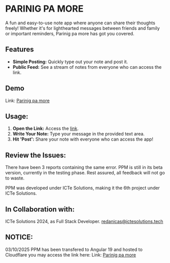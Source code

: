 # **PARINIG PA MORE**

A fun and easy-to-use note app where anyone can share their thoughts freely! Whether it's for lighthearted messages between friends and family or important reminders, Parinig pa more has got you covered.

## **Features**

- **Simple Posting:** Quickly type out your note and post it.
- **Public Feed:** See a stream of notes from everyone who can access the link.

## **Demo**

Link: [Parinig pa more](http://parinigpamore.unaux.com)

## **Usage:**

1. **Open the Link:** Access the [link](http://parinigpamore.unaux.com).
2. **Write Your Note:** Type your message in the provided text area.
3. **Hit 'Post':** Share your note with everyone who can access the app!

## **Review the Issues:**

There have been 3 reports containing the same error. PPM is still in its beta version, currently in the testing phase. Rest assured, all feedback will not go to waste.

PPM was developed under ICTe Solutions, making it the 6th project under ICTe Solutions.

## **In Collaboration with:**
ICTe Solutions 2024, as Full Stack Developer.
redanicas@ictesolutions.tech

## **NOTICE:**
03/10/2025 PPM has been transfered to Angular 19 and hosted to Cloudflare you may access the link here: 
Link: [Parinig pa more](https://ppmcdn.pages.dev)
